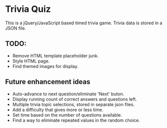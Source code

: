 # Trivia Quiz
This is a jQuery/JavaScript based timed trivia game.  Trivia data is stored in a JSON file.

## TODO:  
* Remove HTML template placeholder junk.
* Style HTML page.
* Find themed images for display.

## Future enhancement ideas
* Auto-advance to next question/eliminate 'Next' buton.
* Display running count of correct answers and questions left.
* Multiple trivia topic selections, stored in separate json files.
* Add a difficulty that gives more or less time.
* Set time based on the number of questions available.
* Find a way to eliminate repeated values in the random choice.